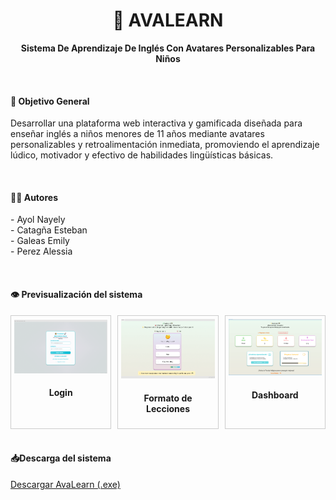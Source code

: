 <div align="center">
<h1>🧒 AVALEARN</h1>
<p><strong>Sistema De Aprendizaje De Inglés Con Avatares Personalizables Para Niños</strong></p>
</div>

<br>
<h4>🎯 Objetivo General</h2>
<p>Desarrollar una plataforma web interactiva y gamificada diseñada para enseñar inglés a niños menores de 11 años mediante avatares personalizables y retroalimentación inmediata, promoviendo el aprendizaje lúdico, motivador y efectivo de habilidades lingüísticas básicas.</p>

<br>
<h4>👩‍💻 Autores</h4>
<p>- Ayol  Nayely<br>- Catagña Esteban<br>- Galeas Emily<br>- Perez Alessia</p>

<br>
<h4>👁 Previsualización del sistema</h4>
<div style="display: flex; gap: 10px; margin-top: 10px;">
  <div style="flex: 1; border: 1px solid #ccc; padding: 5px; text-align: center;">
    <img src="ImagenesDelSistema/Login.png" alt="Pantalla 1" style="width: 100%; height: auto;">
    <h4>Login</h4>
  </div>
  <div style="flex: 1; border: 1px solid #ccc; padding: 5px; text-align: center;">
    <img src="ImagenesDelSistema/Lecciones.png" alt="Pantalla 2" style="width: 100%; height: auto;">
    <h4>Formato de Lecciones</h4>
  </div>
  <div style="flex: 1; border: 1px solid #ccc; padding: 5px; text-align: center;">
    <img src="ImagenesDelSistema/Dashboard.png" alt="Pantalla 3" style="width: 100%; height: auto;">
    <h4>Dashboard</h4>
  </div>
</div>

<br>
<h4>📥Descarga del sistema</h4>
<a href="https://drive.google.com/drive/folders/1_OxZF_56uxJZ9FPlxiHGa0J8Ke3POv5q?usp=sharing" target="_blank">
  Descargar AvaLearn (.exe)
</a>
